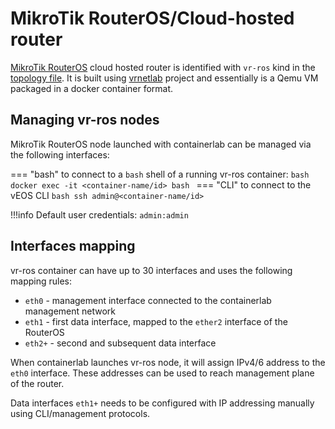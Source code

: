 # MikroTik RouterOS/Cloud-hosted router

[MikroTik RouterOS](https://mikrotik.com/download) cloud hosted router is identified with `vr-ros` kind in the [topology file](../topo-def-file.md). It is built using [vrnetlab](../vrnetlab.md) project and essentially is a Qemu VM packaged in a docker container format.

## Managing vr-ros nodes

MikroTik RouterOS node launched with containerlab can be managed via the following interfaces:

=== "bash"
    to connect to a `bash` shell of a running vr-ros container:
    ```bash
    docker exec -it <container-name/id> bash
    ```
=== "CLI"
    to connect to the vEOS CLI
    ```bash
    ssh admin@<container-name/id>
    ```

!!!info
    Default user credentials: `admin:admin`

## Interfaces mapping
vr-ros container can have up to 30 interfaces and uses the following mapping rules:

* `eth0` - management interface connected to the containerlab management network
* `eth1` - first data interface, mapped to the `ether2` interface of the RouterOS
* `eth2+` - second and subsequent data interface

When containerlab launches vr-ros node, it will assign IPv4/6 address to the `eth0` interface. These addresses can be used to reach management plane of the router.

Data interfaces `eth1+` needs to be configured with IP addressing manually using CLI/management protocols.

